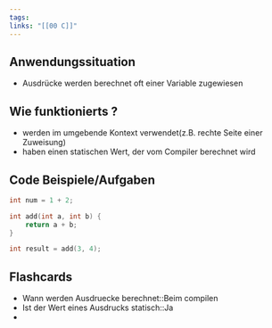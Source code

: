 ```yaml
---
tags: 
links: "[[00 C]]"
---
```

## Anwendungssituation
- Ausdrücke werden berechnet oft einer Variable zugewiesen
## Wie funktionierts ?
- werden im umgebende Kontext verwendet(z.B. rechte Seite einer Zuweisung)
- haben einen statischen Wert, der vom Compiler berechnet wird
## Code Beispiele/Aufgaben
```C
int num = 1 + 2;

int add(int a, int b) {
	return a + b;
}

int result = add(3, 4);
```

## Flashcards
- Wann werden Ausdruecke berechnet::Beim compilen
- Ist der Wert eines Ausdrucks statisch::Ja
- 
